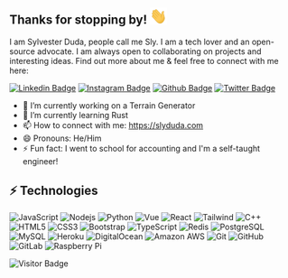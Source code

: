 ## Thanks for stopping by! <img src="https://raw.githubusercontent.com/slyduda/slyduda/master/wave.gif" width="30px">

I am Sylvester Duda, people call me Sly. I am a tech lover and an open-source advocate. I am always open to collaborating on projects and interesting ideas. Find out more about me & feel free to connect with me here:

[![Linkedin Badge](https://img.shields.io/badge/-Sylvester_Duda-0077B5?style=flat-square&logo=Linkedin&logoColor=white&link=https://www.linkedin.com/in/slyduda/)](https://www.linkedin.com/in/slyduda)
[![Instagram Badge](https://img.shields.io/badge/-slyduda-e4405f?style=flat-square&logo=instagram&logoColor=white&link=https://www.instagram.com/slyduda/)](https://www.instagram.com/slyduda)
[![Github Badge](https://img.shields.io/github/followers/slyduda?label=Follow&style=social)](https://www.github.com/slyduda)
[![Twitter Badge](https://img.shields.io/twitter/follow/slyduda?style=social)](https://twitter.com/slyduda)

<!--
**slyduda/slyduda** is a ✨ _special_ ✨ repository because its `README.md` (this file) appears on your GitHub profile.
-->

- 🔭 I’m currently working on a Terrain Generator
- 🌱 I’m currently learning Rust
- 📫 How to connect with me: https://slyduda.com
- 😄 Pronouns: He/Him
- ⚡ Fun fact: I went to school for accounting and I'm a self-taught engineer!

## ⚡ Technologies

![JavaScript](https://img.shields.io/badge/-JavaScript-black?style=flat-square&logo=javascript)
![Nodejs](https://img.shields.io/badge/-Nodejs-black?style=flat-square&logo=Node.js)
![Python](https://img.shields.io/badge/-Python-black?style=flat-square&logo=Python)
![Vue](https://img.shields.io/badge/-Vue-black?style=flat-square&logo=vue)
![React](https://img.shields.io/badge/-React-black?style=flat-square&logo=react)
![Tailwind](https://img.shields.io/badge/-Tailwind-E34A86?style=flat-square&logo=tailwind)
![C++](https://img.shields.io/badge/-C++-00599C?style=flat-square&logo=c)
![HTML5](https://img.shields.io/badge/-HTML5-E34F26?style=flat-square&logo=html5&logoColor=white)
![CSS3](https://img.shields.io/badge/-CSS3-1572B6?style=flat-square&logo=css3)
![Bootstrap](https://img.shields.io/badge/-Bootstrap-563D7C?style=flat-square&logo=bootstrap)
![TypeScript](https://img.shields.io/badge/-TypeScript-007ACC?style=flat-square&logo=typescript)
![Redis](https://img.shields.io/badge/-Redis-black?style=flat-square&logo=Redis)
![PostgreSQL](https://img.shields.io/badge/-PostgreSQL-336791?style=flat-square&logo=postgresql)
![MySQL](https://img.shields.io/badge/-MySQL-black?style=flat-square&logo=mysql)
![Heroku](https://img.shields.io/badge/-Heroku-430098?style=flat-square&logo=heroku)
![DigitalOcean](https://img.shields.io/badge/-Digital%20Ocean-darkblue?style=flat-square&logo=digitalocean)
![Amazon AWS](https://img.shields.io/badge/Amazon%20AWS-232F3E?style=flat-square&logo=amazon-aws)
![Git](https://img.shields.io/badge/-Git-black?style=flat-square&logo=git)
![GitHub](https://img.shields.io/badge/-GitHub-181717?style=flat-square&logo=github)
![GitLab](https://img.shields.io/badge/-GitLab-FCA121?style=flat-square&logo=gitlab)
![Raspberry Pi](https://img.shields.io/badge/-Raspberry%20Pi-C51A4A?style=flat-square&logo=Raspberry-Pi)

![Visitor Badge](https://visitor-badge.laobi.icu/badge?page_id=slyduda.slyduda)
